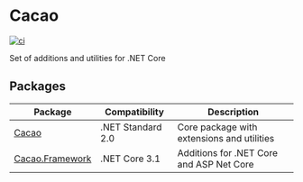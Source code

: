 # Cacao
[![ci](https://github.com/TeraNovaLP/Cacao/workflows/CI/badge.svg)](https://github.com/Sokkuri/Phantom-Client/commits/master)

Set of additions and utilities for .NET Core

## Packages
| Package | Compatibility | Description |
| --- | --- | --- |
| [Cacao](https://www.nuget.org/packages/Cacao/) | .NET Standard 2.0 | Core package with extensions and utilities |
| [Cacao.Framework](https://www.nuget.org/packages/Cacao.Framework/) | .NET Core 3.1 | Additions for .NET Core and ASP Net Core |
